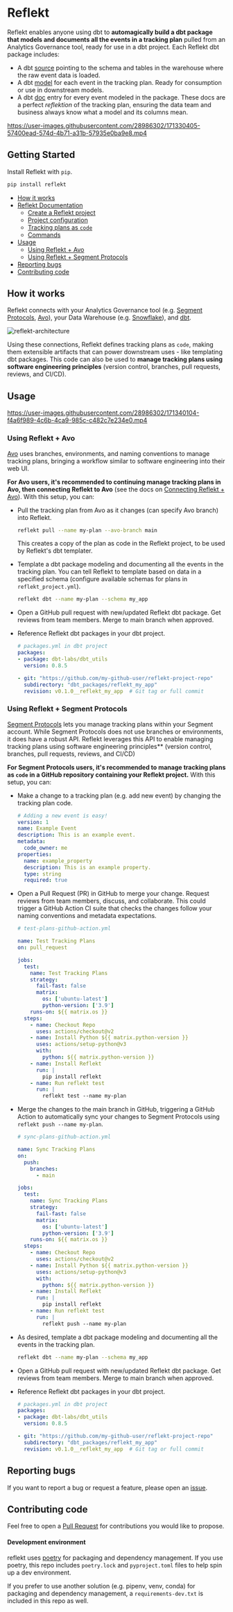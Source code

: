 <!--
SPDX-FileCopyrightText: 2022 Gregory Clunies <greg@reflekt-ci.com>

SPDX-License-Identifier: Apache-2.0
-->

# Reflekt
Reflekt enables anyone using dbt to **automagically build a dbt package that models and documents all the events in a tracking plan** pulled from an Analytics Governance tool, ready for use in a dbt project. Each Reflekt dbt package includes:
- A dbt [source](https://docs.getdbt.com/docs/building-a-dbt-project/using-sources) pointing to the schema and tables in the warehouse where the raw event data is loaded.
- A dbt [model](https://docs.getdbt.com/docs/building-a-dbt-project/building-models) for each event in the tracking plan. Ready for consumption or use in downstream models.
- A dbt [doc](https://docs.getdbt.com/docs/building-a-dbt-project/documentation) entry for every event modeled in the package. These docs are a perfect *reflektion* of the tracking plan, ensuring the data team and business always know what a model and its columns mean.

https://user-images.githubusercontent.com/28986302/171330405-57400ead-574d-4b71-a31b-57935e0ba9e8.mp4

## Getting Started
Install Reflekt with `pip`.
```bash
pip install reflekt
```

  - [How it works](#how-it-works)
  - [Reflekt Documentation](docs/DOCUMENTATION.md/#reflekt-docs)
    - [Create a Reflekt project](docs/DOCUMENTATION.md/#create-a-reflekt-project)
    - [Project configuration](docs/DOCUMENTATION.md/#project-configuration)
    - [Tracking plans as `code`](docs/DOCUMENTATION.md/#tracking-plans-as-code)
    - [Commands](docs/DOCUMENTATION.md/#commands)
  - [Usage](#usage)
    - [Using Reflekt + Avo](#using-reflekt--avo)
    - [Using Reflekt + Segment Protocols](#using-reflekt--segment-protocols)
  - [Reporting bugs](#reporting-bugs)
  - [Contributing code](#contributing-code)


## How it works
Reflekt connects with your Analytics Governance tool (e.g. [Segment Protocols](https://segment.com/docs/protocols/), [Avo](https://www.avo.app/)), your Data Warehouse (e.g. [Snowflake](https://www.snowflake.com/)), and [dbt](https://www.getdbt.com/).

![reflekt-architecture](/docs/reflekt-arch-flow.jpg)

Using these connections, Reflekt defines tracking plans as `code`, making them extensible artifacts that can power downstream uses - like templating dbt packages. This code can also be used to **manage tracking plans using software engineering principles** (version control, branches, pull requests, reviews, and CI/CD).

## Usage

https://user-images.githubusercontent.com/28986302/171340104-f4a6f989-4c6b-4ca9-985c-c482c7e234e0.mp4


### Using Reflekt + Avo
[Avo](https://www.avo.app/) uses branches, environments, and naming conventions to manage tracking plans, bringing a workflow similar to software engineering into their web UI.

**For Avo users, it's recommended to continuing manage tracking plans in Avo, then connecting Reflekt to Avo** (see the docs on [Connecting Reflekt + Avo](DOCUMENTATION.md/#connecting-reflekt--avo)). With this setup, you can:
- Pull the tracking plan from Avo as it changes (can specify Avo branch) into Reflekt.
  ```bash
  reflekt pull --name my-plan --avo-branch main
  ```
  This creates a copy of the plan as code in the Reflekt project, to be used by Reflekt's dbt templater.

- Template a dbt package modeling and documenting all the events in the tracking plan. You can tell Reflekt to template based on data in a specified schema (configure available schemas for plans in `reflekt_project.yml`).
  ```bash
  reflekt dbt --name my-plan --schema my_app
  ```

- Open a GitHub pull request with new/updated Reflekt dbt package. Get reviews from team members. Merge to main branch when approved.

- Reference Reflekt dbt packages in your dbt project.
  ```yaml
  # packages.yml in dbt project
  packages:
  - package: dbt-labs/dbt_utils
    version: 0.8.5

  - git: "https://github.com/my-github-user/reflekt-project-repo"
    subdirectory: "dbt_packages/reflekt_my_app"
    revision: v0.1.0__reflekt_my_app  # Git tag or full commit
  ```

### Using Reflekt + Segment Protocols
[Segment Protocols](https://segment.com/docs/protocols/) lets you manage tracking plans within your Segment account. While Segment Protocols does not use branches or environments, it does have a robust API. Reflekt leverages this API to enable managing tracking plans using software engineering principles** (version control, branches, pull requests, reviews, and CI/CD)

**For Segment Protocols users, it's recommended to manage tracking plans as `code` in a GitHub repository containing your Reflekt project.** With this setup, you can:
- Make a change to a tracking plan (e.g. add new event) by changing the tracking plan code.
  ```yaml
  # Adding a new event is easy!
  version: 1
  name: Example Event
  description: This is an example event.
  metadata:
    code_owner: me
  properties:
    name: example_property
    description: This is an example property.
    type: string
    required: true
  ```

- Open a Pull Request (PR) in GitHub to merge your change. Request reviews from team members, discuss, and collaborate. This could trigger a GitHub Action CI suite that checks the changes follow your naming conventions and metadata expectations.

  ```yaml
  # test-plans-github-action.yml

  name: Test Tracking Plans
  on: pull_request

  jobs:
    test:
      name: Test Tracking Plans
      strategy:
        fail-fast: false
        matrix:
          os: ['ubuntu-latest']
          python-version: ['3.9']
      runs-on: ${{ matrix.os }}
    steps:
      - name: Checkout Repo
        uses: actions/checkout@v2
      - name: Install Python ${{ matrix.python-version }}
        uses: actions/setup-python@v3
        with:
          python: ${{ matrix.python-version }}
      - name: Install Reflekt
        run: |
          pip install reflekt
      - name: Run reflekt test
        run: |
          reflekt test --name my-plan
  ```

- Merge the changes to the main branch in GitHub, triggering a GitHub Action to automatically sync your changes to Segment Protocols using `reflekt push --name my-plan`.

  ```yaml
  # sync-plans-github-action.yml

  name: Sync Tracking Plans
  on:
    push:
      branches:
        - main

  jobs:
    test:
      name: Sync Tracking Plans
      strategy:
        fail-fast: false
        matrix:
          os: ['ubuntu-latest']
          python-version: ['3.9']
      runs-on: ${{ matrix.os }}
    steps:
      - name: Checkout Repo
        uses: actions/checkout@v2
      - name: Install Python ${{ matrix.python-version }}
        uses: actions/setup-python@v3
        with:
          python: ${{ matrix.python-version }}
      - name: Install Reflekt
        run: |
          pip install reflekt
      - name: Run reflekt test
        run: |
          reflekt push --name my-plan
  ```

- As desired, template a dbt package modeling and documenting all the events in the tracking plan.
  ```bash
  reflekt dbt --name my-plan --schema my_app
  ```

- Open a GitHub pull request with new/updated Reflekt dbt package. Get reviews from team members. Merge to main branch when approved.

- Reference Reflekt dbt packages in your dbt project.
  ```yaml
  # packages.yml in dbt project
  packages:
  - package: dbt-labs/dbt_utils
    version: 0.8.5

  - git: "https://github.com/my-github-user/reflekt-project-repo"
    subdirectory: "dbt_packages/reflekt_my_app"
    revision: v0.1.0__reflekt_my_app  # Git tag or full commit
  ```

## Reporting bugs
If you want to report a bug or request a feature, please open an [issue](https://github.com/GClunies/reflekt/issues).

## Contributing code
Feel free to open a [Pull Request](https://github.com/GClunies/reflekt/pulls) for contributions you would like to propose.

#### Development environment
reflekt uses [poetry](https://python-poetry.org/) for packaging and dependency management. If you use poetry, this repo includes `poetry.lock` and `pyproject.toml` files to help spin up a dev environment.

If you prefer to use another solution (e.g. pipenv, venv, conda) for packaging and dependency management, a `requirements-dev.txt` is included in this repo as well.
